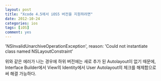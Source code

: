 ```yaml
---
layout: post
title: "Xcode 4.5에서 iOS5 버전을 지원하려면"
date: 2012-10-24
categories: ios
tags: [iOS]
comment: yes
---
```


<div class="message">
'NSInvalidUnarchiveOperationException', reason: 'Could not instantiate class named NSLayoutConstraint'
</div>

위와 같은 에러가 나는 경우에 하위 버전에는 새로 추가 된 Autolayout이 없기 때문에,
Interface Builder에서 View의 Identity에서 User Autolayout의 체크를 해제함으로써 해결 가능하다.
